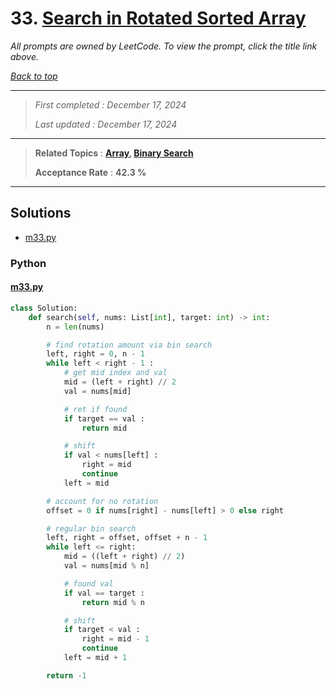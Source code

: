 # 33. [Search in Rotated Sorted Array](<https://leetcode.com/problems/search-in-rotated-sorted-array>)

*All prompts are owned by LeetCode. To view the prompt, click the title link above.*

*[Back to top](<../README.md>)*

------

> *First completed : December 17, 2024*
>
> *Last updated : December 17, 2024*

------

> **Related Topics** : **[Array](<by_topic/Array.md>), [Binary Search](<by_topic/Binary Search.md>)**
>
> **Acceptance Rate** : **42.3 %**

------

## Solutions

- [m33.py](<../my-submissions/m33.py>)
### Python
#### [m33.py](<../my-submissions/m33.py>)
```Python
class Solution:
    def search(self, nums: List[int], target: int) -> int:
        n = len(nums)

        # find rotation amount via bin search
        left, right = 0, n - 1
        while left < right - 1 :
            # get mid index and val
            mid = (left + right) // 2
            val = nums[mid]

            # ret if found
            if target == val :
                return mid

            # shift
            if val < nums[left] :
                right = mid
                continue
            left = mid

        # account for no rotation
        offset = 0 if nums[right] - nums[left] > 0 else right

        # regular bin search
        left, right = offset, offset + n - 1
        while left <= right:
            mid = ((left + right) // 2)
            val = nums[mid % n]

            # found val
            if val == target :
                return mid % n

            # shift
            if target < val :
                right = mid - 1
                continue
            left = mid + 1

        return -1

```

